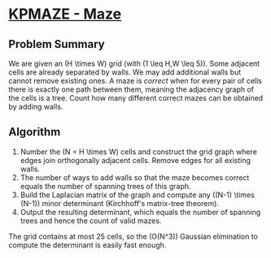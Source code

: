 # [KPMAZE - Maze](https://www.spoj.com/problems/KPMAZE/)

## Problem Summary
We are given an \(H \times W\) grid (with \(1 \leq H,W \leq 5\)).
Some adjacent cells are already separated by walls.
We may add additional walls but cannot remove existing ones.
A maze is *correct* when for every pair of cells there is exactly one path between them,
meaning the adjacency graph of the cells is a tree.
Count how many different correct mazes can be obtained by adding walls.

## Algorithm
1. Number the \(N = H \times W\) cells and construct the grid graph where edges join orthogonally adjacent cells.
   Remove edges for all existing walls.
2. The number of ways to add walls so that the maze becomes correct equals the number of spanning trees of this graph.
3. Build the Laplacian matrix of the graph and compute any \((N-1) \times (N-1)\) minor determinant (Kirchhoff's matrix-tree theorem).
4. Output the resulting determinant, which equals the number of spanning trees and hence the count of valid mazes.

The grid contains at most 25 cells, so the \(O(N^3)\) Gaussian elimination to compute the determinant is easily fast enough.
